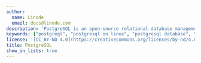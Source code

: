 ```yaml
---
author:
  name: Linode
  email: docs@linode.com
description: 'PostgreSQL is an open-source relational database management system. Known for high performance and standards compliance, this database system serves as the foundation for many popular open-source software applications. These guides will help you install and configure PostgreSQL on your Linode.'
keywords: ["postgreql", "postgresql on linux", "postgresql database", "rdbms", "open source database"]
license: '[CC BY-ND 4.0](https://creativecommons.org/licenses/by-nd/4.0)'
title: PostgreSQL
show_in_lists: true
---
```


